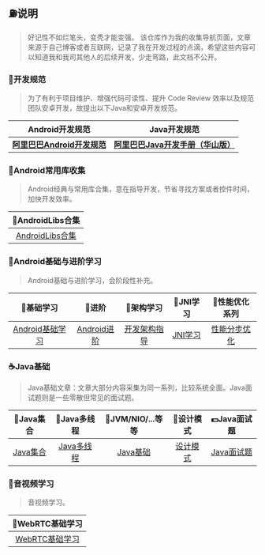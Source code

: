 ## :fuelpump:说明 ##

> 好记性不如烂笔头，变秃才能变强。
> 该仓库作为我的收集导航页面，文章来源于自己博客或者互联网，记录了我在开发过程的点滴，希望这些内容可以知道我和我司其他人的后续开发，少走弯路，此文档不公开。
### :triangular_ruler:开发规范 ###
>为了有利于项目维护、增强代码可读性、提升 Code Review 效率以及规范团队安卓开发，故提出以下Java和安卓开发规范。

|               **Android开发规范**                |                       **Java开发规范**                       |
| :----------------------------------------------: | :----------------------------------------------------------: |
| [**阿里巴巴Android开发规范**](src/alibabaandroid.pdf) | [**阿里巴巴Java开发手册（华山版）**](https://github.com/alibaba/p3c/blob/master/%E9%98%BF%E9%87%8C%E5%B7%B4%E5%B7%B4Java%E5%BC%80%E5%8F%91%E6%89%8B%E5%86%8C%EF%BC%88%E5%8D%8E%E5%B1%B1%E7%89%88%EF%BC%89.pdf) |


### :lollipop:Android常用库收集 ###

>Android经典与常用库合集，意在指导开发，节省寻找方案或者控件时间，加快开发效率。

| :candy:AndroidLibs合集 |
| :------: |
| [AndroidLibs合集](src/androidlibs.md) |

### :icecream:Android基础与进阶学习 ###
>Android基础与进阶学习，会阶段性补充。

|            **:custard:基础学习**            |             :cake:进阶             |              :sushi:架构学习               |        :apple:JNI学习​        |          **:beers:性能优化**系列           |
| :-----------------------------------------: | :--------------------------------: | :----------------------------------------: | :--------------------------: | :----------------------------------------: |
| [Android基础学习](src/androidbasicguide.md) | [Android进阶](src/androidskill.md) | [开发架构指导](src/androidarchitecture.md) | [JNI学习](src/androidjni.md) | [性能分步优化](src/androidoptimization.md) |

### :coffee:Java基础 ###

> Java基础文章：文章大部分内容采集为同一系列，比较系统全面。Java面试题则是一些零散但常见的面试题。

| :book:Java集合 | :memo:Java多线程 | :ski:JVM/NIO/...等等 | :guitar:设计模式 |:dollar:Java面试题 |
| :------:| :------: | :------: |:------: |:------: |
| [Java集合](src/collection.md) | [Java多线程](src/thread.md) | [Java基础](src/javabasic.md) |[设计模式](src/designmode.md) |[Java面试题](src/interview.md) |

### :microphone:音视频学习

> 音视频学习。

|   **:custard:WebRTC基础学习**   |
| :-----------------------------: |
| [WebRTC基础学习](src/webrtc.md) |


